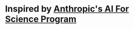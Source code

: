 # Inspired by [Anthropic's AI For Science Program](https://www.anthropic.com/news/ai-for-science-program)
